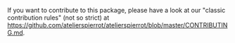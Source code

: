 
If you want to contribute to this package, please have a look at our "classic contribution rules"
(not so strict) at <https://github.com/atelierspierrot/atelierspierrot/blob/master/CONTRIBUTING.md>.
